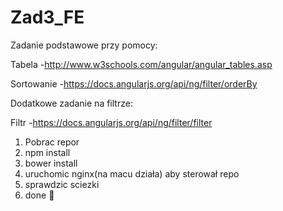 Zad3_FE
=======
Zadanie podstawowe przy pomocy:

Tabela -http://www.w3schools.com/angular/angular_tables.asp

Sortowanie -https://docs.angularjs.org/api/ng/filter/orderBy

Dodatkowe zadanie na filtrze:

Filtr -https://docs.angularjs.org/api/ng/filter/filter

1. Pobrac repor
2. npm install
3. bower install
4. uruchomic nginx(na macu działa) aby sterował repo
5. sprawdzic sciezki
6. done :apple:

